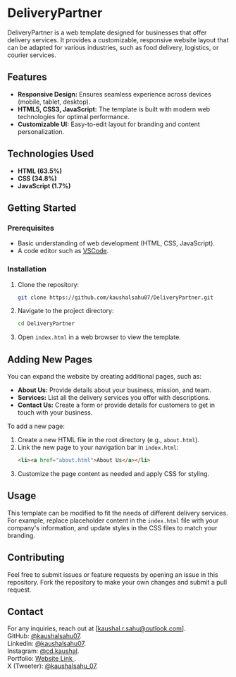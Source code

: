 # DeliveryPartner

DeliveryPartner is a web template designed for businesses that offer delivery services. It provides a customizable, responsive website layout that can be adapted for various industries, such as food delivery, logistics, or courier services.

## Features

- **Responsive Design:** Ensures seamless experience across devices (mobile, tablet, desktop).
- **HTML5, CSS3, JavaScript:** The template is built with modern web technologies for optimal performance.
- **Customizable UI:** Easy-to-edit layout for branding and content personalization.
  
## Technologies Used

- **HTML (63.5%)**
- **CSS (34.8%)**
- **JavaScript (1.7%)**

## Getting Started

### Prerequisites

- Basic understanding of web development (HTML, CSS, JavaScript).
- A code editor such as [VSCode](https://code.visualstudio.com/).

### Installation

1. Clone the repository:
    ```bash
    git clone https://github.com/kaushalsahu07/DeliveryPartner.git
    ```
2. Navigate to the project directory:
    ```bash
    cd DeliveryPartner
    ```
3. Open `index.html` in a web browser to view the template.

## Adding New Pages

You can expand the website by creating additional pages, such as:

- **About Us:** Provide details about your business, mission, and team.
- **Services:** List all the delivery services you offer with descriptions.
- **Contact Us:** Create a form or provide details for customers to get in touch with your business.

To add a new page:
1. Create a new HTML file in the root directory (e.g., `about.html`).
2. Link the new page to your navigation bar in `index.html`:
    ```html
    <li><a href="about.html">About Us</a></li>
    ```
3. Customize the page content as needed and apply CSS for styling.

## Usage

This template can be modified to fit the needs of different delivery services. For example, replace placeholder content in the `index.html` file with your company's information, and update styles in the CSS files to match your branding.

## Contributing

Feel free to submit issues or feature requests by opening an issue in this repository. Fork the repository to make your own changes and submit a pull request.

## Contact

For any inquiries, reach out at [kaushal.r.sahu@outlook.com].<br>
GitHub: [@kaushalsahu07](https://github.com/kaushalsahu07).<br>
Linkedin: [@kaushalsahu07](www.linkedin.com/in/kaushalsahu07).<br>
Instagram: [@cd.kaushal](https://www.instagram.com/cd.kaushal?igsh=cTVram1ia3Vvamxz).<br>
Portfolio: [Website Link ](https://kaushalsahu07.github.io/portfolio/).<br>
X (Tweeter): [@kaushalsahu_07](https://x.com/kaushalsahu_07?t=7nk-jApWrJkgW6YwklJZWQ&s=09).<br>
